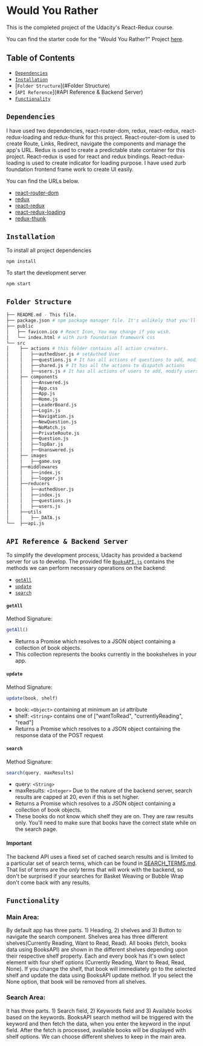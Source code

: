 # Would You Rather
This is the completed project of the Udacity's React-Redux course. 

 You can find the starter code for the "Would You Rather?" Project [here](https://github.com/udacity/reactnd-project-would-you-rather-starter).

## Table of Contents
* [`Dependencies`](#Dependencies)
* [`Installation`](#Installation)
* [`Folder Structure`](#Folder Structure)
* [`API Reference`](#API Reference & Backend Server)
* [`Functionality`](#Functionality)

## `Dependencies`
I have used two dependencies, react-router-dom, redux, react-redux, react-redux-loading and redux-thunk for this project. React-router-dom is used to create Route, Links, Redirect, navigate the components and manage the app's URL. Redux is used to create a predictable state container for this project. React-redux is used for react and redux bindings. React-redux-loading is used to create indicator for loading purpose. I have used zurb foundation frontend frame work to create UI easily. 

You can find the URLs below.
* [react-router-dom](https://github.com/ReactTraining/react-router/tree/master/packages/react-router-dom)
* [redux](https://github.com/reduxjs/redux)
* [react-redux](https://github.com/reduxjs/react-redux)
* [react-redux-loading](https://github.com/tylermcginnis/react-redux-loading-bar)
* [redux-thunk](https://github.com/reduxjs/redux-thunk)

## `Installation`
To install all project dependencies
```shell
npm install
```

To start the development server
```shell
npm start
```

## `Folder Structure`
```bash
├── README.md - This file.
├── package.json # npm package manager file. It's unlikely that you'll need to modify this.
├── public
│   ├── favicon.ico # React Icon, You may change if you wish.
│   └── index.html # with zurb foundation framework css
└── src
│    ├── actions # this folder contains all action creators.
│    │   ├──authedUser.js # setAuthed User
│    │   ├──questions.js # It has all actions of questions to add, modify questions in the _DATA.js
│    │   ├──shared.js # It has all the actions to dispatch actions
│    │   ├──users.js # It has all actions of users to add, modify users data in the _DATA_.js
│    ├── components
│    │   ├──Answered.js 
│    │   ├──App.css
│    │   ├──App.js
│    │   ├──Home.js
│    │   ├──LeaderBoard.js
│    │   ├──Login.js
│    │   ├──Navigation.js
│    │   ├──NewQuestion.js
│    │   ├──NoMatch.js
│    │   ├──PrivateRoute.js
│    │   ├──Question.js
│    │   ├──TopBar.js
│    │   ├──Unanswered.js
│    ├── images
│    │   ├──game.svg
│    ├──middlewares
│    │   ├──index.js
│    │   ├──logger.js
│    ├──reducers
│    │   ├──authedUser.js
│    │   ├──index.js
│    │   ├──questions.js
│    │   ├──users.js
│    ├──utils
│    │   ├──_DATA.js
└──  ├──api.js
```

## `API Reference & Backend Server`

To simplify the development process, Udacity has provided a backend server for us to develop. The provided file [`BooksAPI.js`](src/BooksAPI.js) contains the methods we can perform necessary operations on the backend:

* [`getAll`](#getall)
* [`update`](#update)
* [`search`](#search)

#### `getAll`

Method Signature:

```js
getAll()
```
* Returns a Promise which resolves to a JSON object containing a collection of book objects.
* This collection represents the books currently in the bookshelves in your app.

#### `update`

Method Signature:

```js
update(book, shelf)
```

* book: `<Object>` containing at minimum an `id` attribute
* shelf: `<String>` contains one of ["wantToRead", "currentlyReading", "read"]  
* Returns a Promise which resolves to a JSON object containing the response data of the POST request

#### `search`

Method Signature:

```js
search(query, maxResults)
```

* query: `<String>`
* maxResults: `<Integer>` Due to the nature of the backend server, search results are capped at 20, even if this is set higher.
* Returns a Promise which resolves to a JSON object containing a collection of book objects.
* These books do not know which shelf they are on. They are raw results only. You'll need to make sure that books have the correct state while on the search page.

#### Important
The backend API uses a fixed set of cached search results and is limited to a particular set of search terms, which can be found in [SEARCH_TERMS.md](SEARCH_TERMS.md). That list of terms are the _only_ terms that will work with the backend, so don't be surprised if your searches for Basket Weaving or Bubble Wrap don't come back with any results.

## `Functionality`
### Main Area:
By default app has three parts. 1) Heading, 2) shelves and 3) Button to navigate the search component. Shelves area has three different shelves(Currently Reading, Want to Read, Read). All books (fetch, books data using BooksAPI) are shown in the different shelves depending upon their respective shelf property. Each and every book has it's own select element with four shelf options (Currently Reading, Want to Read, Read, None). If you change the shelf, that book will immediately go to the selected shelf and update the data using BooksAPI update method. If you select the None option, that book will be removed from all shelves.

### Search Area:
It has three parts. 1) Search field, 2) Keywords field and 3) Available books based on the keywords. BooksAPI search method will be triggered with the keyword and then fetch the data, when you enter the keyword in the input field. After the fetch is processed, available books will be displayed with shelf options. We can choose different shelves to keep in the main area.